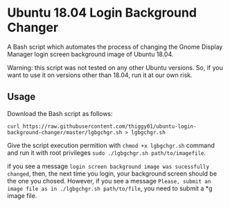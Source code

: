 # Ubuntu 18.04 Login Background Changer
A Bash script which automates the process of changing the Gnome Display Manager login screen background image of Ubuntu 18.04.

Warning: this script was not tested on any other Ubuntu versions. So, if you want to use it on versions other than 18.04, run it at our own risk.

## Usage
Download the Bash script as follows:

    curl https://raw.githubusercontent.com/thiggy01/ubuntu-login-background-changer/master/lgbgchgr.sh > lgbgchgr.sh

Give the script execution permition with `chmod +x lgbgchgr.sh` command and run it with root privileges `sudo ./lgbgchgr.sh path/to/imagefile`.

if you see a message `login screen background image was sucessfully changed`, then, the next time you login, your background screen should be the one you chosed. However, if you see a message `Please, submit an image file as in ./lgbgchgr.sh path/to/file`, you need to submit a *g image file.
